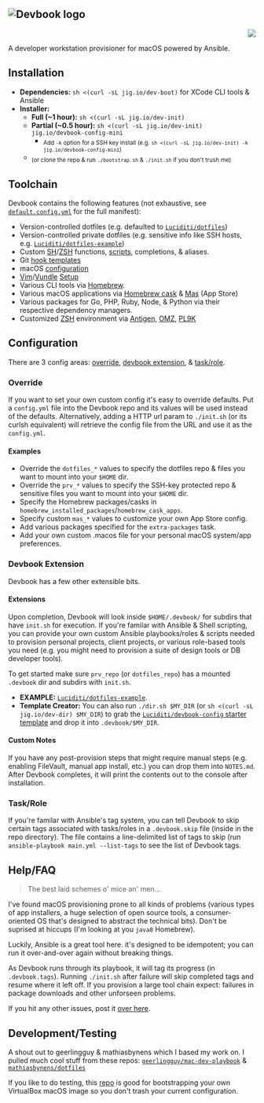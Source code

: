 ![Devbook logo](https://0x0.st/spdA.png)
---
<p align="right">
  <a href="https://travis-ci.org/Luciditi/devbook"><img src="https://travis-ci.org/Luciditi/devbook.svg?branch=mk1"></a>
</p>
A developer workstation provisioner for macOS powered by Ansible.

## Installation

- **Dependencies:** `sh <(curl -sL jig.io/dev-boot)` for XCode CLI tools & Ansible 
- **Installer:**
  - **Full (~1 hour):** `sh <(curl -sL jig.io/dev-init)`
  - **Partial (~0.5 hour):** `sh <(curl -sL jig.io/dev-init) jig.io/devbook-config-mini`
    - <sub>Add `-k` option for a SSH key install (e.g. `sh <(curl -sL jig.io/dev-init) -k jig.io/devbook-config-mini`)</sub>
  - <sub>(or clone the repo & run `./bootstrap.sh` & `./init.sh` if you don't trush me)</sub>

## Toolchain
Devbook contains the following features (not exhaustive, see [`default.config.yml`](default.config.yml) for the full manifest):

- Version-controlled dotfiles (e.g. defaulted to [`Luciditi/dotfiles`](https://github.com/Luciditi/dotfiles))
- Version-controlled private dotfiles (e.g. sensitive info like SSH hosts, e.g. [`Luciditi/dotfiles-example`](https://github.com/Luciditi/dotfiles-example))
- Custom [SH](https://github.com/Luciditi/dotfiles/tree/master/.sh)/[ZSH](https://github.com/Luciditi/dotfiles/tree/master/.zsh) functions, [scripts](https://github.com/Luciditi/dotfiles/tree/master/.bin), completions, & aliases.
- Git [hook templates](https://github.com/Luciditi/dotfiles/tree/master/.git_template/template/hooks)
- macOS [configuration](https://github.com/Luciditi/dotfiles/blob/master/.macos)
- [Vim](https://github.com/vim/vim)/[Vundle](https://github.com/VundleVim/Vundle.vim) [Setup](https://github.com/Luciditi/dotfiles/blob/master/.vimrc)
- Various CLI tools via [Homebrew](https://github.com/Homebrew/brew).
- Various macOS applications via [Homebrew cask](https://github.com/Homebrew/homebrew-cask) & [Mas](https://github.com/mas-cli/mas) (App Store)
- Various packages for Go, PHP, Ruby, Node, & Python via their respective dependency managers.
- Customized [ZSH](http://www.zsh.org/) environment via [Antigen](https://github.com/zsh-users/antigen), [OMZ](https://github.com/robbyrussell/oh-my-zsh/), [PL9K](https://github.com/bhilburn/powerlevel9k)

## Configuration
There are 3 config areas: [override](#override), [devbook extension](#devbook-extension), & [task/role](#taskrole).

### Override
If you want to set your own custom config it's easy to override defaults. Put a `config.yml` file into the Devbook repo and its values will be used instead of the defaults. Alternatively, adding a HTTP url param to `./init.sh` (or its curlsh equivalent) will retrieve the config file from the URL and use it as the `config.yml`.

#### Examples
  - Override the `dotfiles_*` values to specify the dotfiles repo & files you want to mount into your `$HOME` dir.
  - Override the `prv_*` values to specify the SSH-key protected repo & sensitive files you want to mount into your `$HOME` dir.
  - Specify the Homebrew packages/casks in `homebrew_installed_packages`/`homebrew_cask_apps`.
  - Specify custom `mas_*` values to customize your own App Store config.
  - Add various packages specified for the `extra-packages` task.
  - Add your own custom .macos file for your personal macOS system/app preferences.

### Devbook Extension
Devbook has a few other extensible bits. 

#### Extensions
Upon completion, Devbook will look inside `$HOME/.devbook/` for subdirs that have `init.sh` for execution.
If you're familar with Ansible & Shell scripting, you can provide your own custom Ansible playbooks/roles & scripts needed to provision personal projects, client projects, or various role-based tools you need (e.g. you might need to provision a suite of design tools or DB developer tools).

To get started make sure `prv_repo` (or `dotfiles_repo`) has a mounted `.devbook` dir and subdirs with `init.sh`. 
- **EXAMPLE:** [`Luciditi/dotfiles-example`](https://github.com/Luciditi/dotfiles-example).
- **Template Creator:** You can also run `./dir.sh $MY_DIR` (or `sh <(curl -sL jig.io/dev-dir) $MY_DIR`) to grab the [`Luciditi/devbook-config` starter template](https://github.com/Luciditi/devbook-config) and drop it into `.devbook/$MY_DIR`.

#### Custom Notes
If you have any post-provision steps that might require manual steps (e.g. enabling FileVault, manual app install, etc.) you can drop them into `NOTES.md`. After Devbook completes, it will print the contents out to the console after installation.

### Task/Role
If you're familar with Ansible's tag system, you can tell Devbook to skip certain tags associated with tasks/roles in a `.devbook.skip` file (inside in the repo directory). The file contains a line-delimited list of tags to skip (run `ansible-playbook main.yml --list-tags` to see the list of Devbook tags.

## Help/FAQ

> The best laid schemes o' mice an' men...

I've found macOS provisioning prone to all kinds of problems (various types of app installers, a huge selection of open source tools, a consumer-oriented OS that's designed to abstract the technical bits). Don't be suprised at hiccups (I'm looking at you `java8` Homebrew). 

Luckily, Ansible is a great tool here. it's designed to be idempotent; you can run it over-and-over again without breaking things. 

As Devbook runs through its playbook, it will tag its progress (in `.devbook.tags`). Running `./init.sh` after failure will skip completed tags and resume where it left off. If you provision a large tool chain expect: failures in package downloads and other unforseen problems. 

If you hit any other issues, post it [over here](https://github.com/luciditi//devbook/issues).

## Development/Testing
A shout out to geerlingguy & mathiasbynens which I based my work on. I pulled much cool stuff from these repos: [`geerlingguy/mac-dev-playbook`](https://github.com/geerlingguy/mac-dev-playbook) & [`mathiasbynens/dotfiles`](https://github.com/mathiasbynens/dotfiles)

If you like to do testing, this [repo](https://github.com/geerlingguy/macos-virtualbox-vm) is good for bootstrapping your own VirtualBox macOS image so you don't trash your current configuration.

